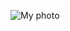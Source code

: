 ![My photo](https://user-images.githubusercontent.com/85841043/175472753-c1348496-a1ff-4a38-ba03-50de62802552.png)
